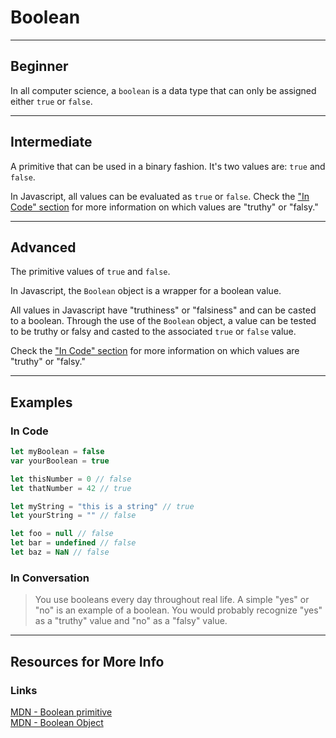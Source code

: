# Boolean
---

## Beginner

In all computer science, a `boolean` is a data type that can only be assigned either `true` or `false`.

---
## Intermediate

A primitive that can be used in a binary fashion. It's two values are: `true` and `false`.

In Javascript, all values can be evaluated as `true` or `false`. Check the <a href="/docs/javascript/data-types/boolean#in-code">"In Code" section</a> for more information on which values are "truthy" or "falsy."

---
## Advanced

The primitive values of `true` and `false`.

In Javascript, the `Boolean` object is a wrapper for a boolean value.

All values in Javascript have "truthiness" or "falsiness" and can be casted to a boolean. Through the use of the `Boolean` object, a value can be tested to be truthy or falsy and casted to the associated `true` or `false` value.

Check the <a href="/docs/javascript/data-types/boolean#in-code">"In Code" section</a> for more information on which values are "truthy" or "falsy."

---
## Examples

### In Code

```js
let myBoolean = false
var yourBoolean = true

let thisNumber = 0 // false
let thatNumber = 42 // true

let myString = "this is a string" // true
let yourString = "" // false

let foo = null // false
let bar = undefined // false
let baz = NaN // false
```

### In Conversation

> You use booleans every day throughout real life. A simple "yes" or "no" is an example of a boolean. You would probably recognize "yes" as a "truthy" value and "no" as a "falsy" value.

---
## Resources for More Info

### Links

<div><a href="https://developer.mozilla.org/en-US/docs/Glossary/Boolean" target="_blank" rel="noopener noreferrer">MDN - Boolean primitive</a></div>

<div><a href="https://developer.mozilla.org/en-US/docs/Web/JavaScript/Reference/Global_Objects/Boolean" target="_blank" rel="noopener noreferrer">MDN - Boolean Object</a></div>

